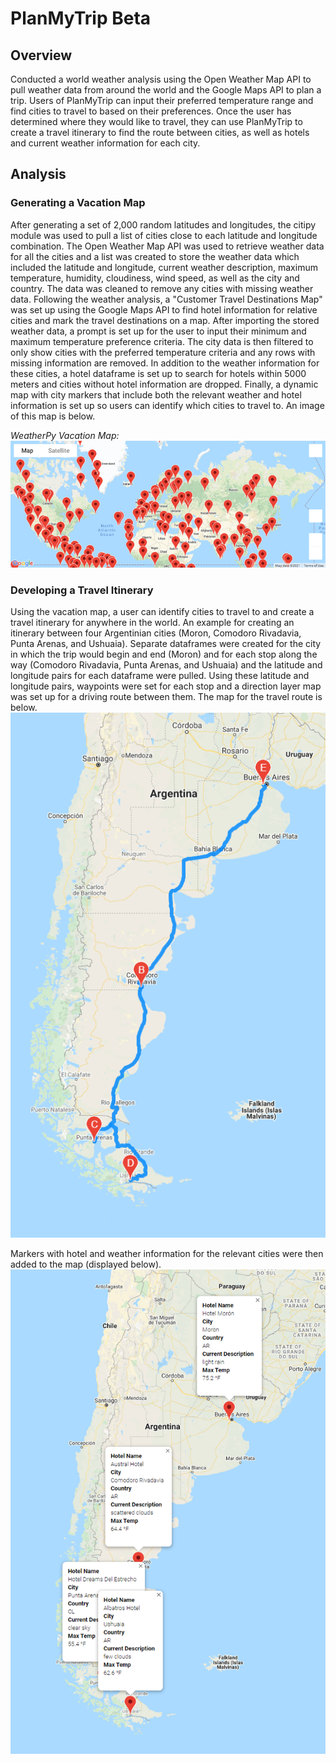 # PlanMyTrip Beta

## Overview
Conducted a world weather analysis using the Open Weather Map API to pull weather data from around the world and the Google Maps API to plan a trip. Users of PlanMyTrip can input their preferred temperature range and find cities to travel to based on their preferences. Once the user has determined where they would like to travel, they can use PlanMyTrip to create a travel itinerary to find the route between cities, as well as hotels and current weather information for each city.

## Analysis

### Generating a Vacation Map
After generating a set of 2,000 random latitudes and longitudes, the citipy module was used to pull a list of cities close to each latitude and longitude combination. The Open Weather Map API was used to retrieve weather data for all the cities and a list was created to store the weather data which included the latitude and longitude, current weather description, maximum temperature, humidity, cloudiness, wind speed, as well as the city and country. The data was cleaned to remove any cities with missing weather data. Following the weather analysis, a "Customer Travel Destinations Map" was set up using the Google Maps API to find hotel information for relative cities and mark the travel destinations on a map. After importing the stored weather data, a prompt is set up for the user to input their minimum and maximum temperature preference criteria. The city data is then filtered to only show cities with the preferred temperature criteria and any rows with missing information are removed. In addition to the weather information for these cities, a hotel dataframe is set up to search for hotels within 5000 meters and cities without hotel information are dropped. Finally, a dynamic map with city markers that include both the relevant weather and hotel information is set up so users can identify which cities to travel to. An image of this map is below.

*WeatherPy Vacation Map:*
![WeatherPy_vacation_map.PNG](https://github.com/borkard/World_Weather_Analysis/blob/main/Vacation_Search/WeatherPy_vacation_map.png)

### Developing a Travel Itinerary
Using the vacation map, a user can identify cities to travel to and create a travel itinerary for anywhere in the world. An example for creating an itinerary between four Argentinian cities (Moron, Comodoro Rivadavia, Punta Arenas, and Ushuaia). Separate dataframes were created for the city in which the trip would begin and end (Moron) and for each stop along the way (Comodoro Rivadavia, Punta Arenas, and Ushuaia) and the latitude and longitude pairs for each dataframe were pulled. Using these latitude and longitude pairs, waypoints were set for each stop and a direction layer map was set up for a driving route between them. The map for the travel route is below.
![WeatherPy_travel_map.PNG](https://github.com/borkard/World_Weather_Analysis/blob/main/Vacation_Itinerary/WeatherPy_travel_map.PNG)

Markers with hotel and weather information for the relevant cities were then added to the map (displayed below).
![WeatherPy_travel_map_markers.PNG](https://github.com/borkard/World_Weather_Analysis/blob/main/Vacation_Itinerary/WeatherPy_travel_map_markers.PNG)
